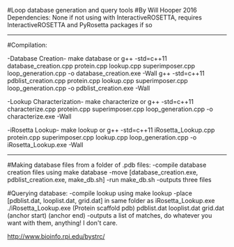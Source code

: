 #Loop database generation and query tools
#By Will Hooper 2016
Dependencies: None if not using with InteractiveROSETTA, requires InteractiveROSETTA and PyRosetta packages if so


------------------------------------------------


#Compilation:

   -Database Creation-
   make database
        or
   g++ -std=c++11 database_creation.cpp protein.cpp lookup.cpp superimposer.cpp loop_generation.cpp -o database_creation.exe -Wall
   g++ -std=c++11 pdblist_creation.cpp protein.cpp lookup.cpp superimposer.cpp loop_generation.cpp -o pdblist_creation.exe -Wall


   -Lookup Characterization-
   make characterize
        or
   g++ -std=c++11 characterize.cpp protein.cpp superimposer.cpp loop_generation.cpp -o characterize.exe -Wall

   -iRosetta Lookup-
   make lookup
        or
   g++ -std=c++11 iRosetta_Lookup.cpp protein.cpp superimposer.cpp lookup.cpp loop_generation.cpp -o iRosetta_Lookup.exe -Wall


------------------------------------------------


#Making database files from a folder of .pdb files:
  -compile database creation files using make database
  -move [database_creation.exe, pdblist_creation.exe, make_db.sh]
  -run make_db.sh
    -outputs three files

#Querying database:
  -compile lookup using make lookup
  -place [pdblist.dat, looplist.dat, grid.dat] in same folder as iRosetta_Lookup.exe
    ./iRosetta_Lookup.exe (Protein scaffold pdb) pdblist.dat looplist.dat grid.dat (anchor start) (anchor end)
  -outputs a list of matches, do whatever you want with them, anything! I don't care.


http://www.bioinfo.rpi.edu/bystrc/
